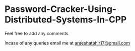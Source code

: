 # Password-Cracker-Using-Distributed-Systems-In-CPP
Feel free to add any comments

Incase of any queries email me at areeshatahir17@gmail.com
